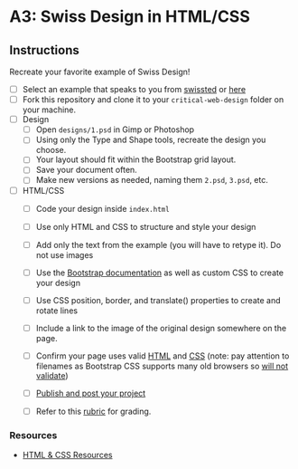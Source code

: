 # A3: Swiss Design in HTML/CSS


## Instructions
Recreate your favorite example of Swiss Design!


- [ ] Select an example that speaks to you from [swissted](https://www.swissted.com/) or [here](https://duckduckgo.com/?q=swiss+design+examples&iax=images&ia=images)
- [ ] Fork this repository and clone it to your `critical-web-design` folder on your machine.
- [ ] Design
  - [ ] Open `designs/1.psd` in Gimp or Photoshop
  - [ ] Using only the Type and Shape tools, recreate the design you choose.
  - [ ] Your layout should fit within the Bootstrap grid layout.
  - [ ] Save your document often.
  - [ ] Make new versions as needed, naming them `2.psd`, `3.psd`, etc.
- [ ] HTML/CSS
  - [ ] Code your design inside `index.html`
  - [ ] Use only HTML and CSS to structure and style your design
  - [ ] Add only the text from the example (you will have to retype it). Do not use images
  - [ ] Use the [Bootstrap documentation](https://getbootstrap.com/docs/) as well as custom CSS to create your design
  - [ ] Use CSS position, border, and translate() properties to create and rotate lines
  - [ ] Include a link to the image of the original design somewhere on the page.
  - [ ] Confirm your page uses valid [HTML](https://validator.w3.org/) and [CSS](https://jigsaw.w3.org/css-validator/) (note: pay attention to filenames as Bootstrap CSS supports many old browsers so [will not validate](https://getbootstrap.com/docs/4.5/getting-started/introduction/))
  - [ ] [Publish and post your project](https://docs.google.com/document/d/17U_zmzM_eML_qkG0PaOdDRcEk3YEmbiQ1TyNnbAM08k/edit)
  - [ ] Refer to this [rubric](https://docs.google.com/document/d/1daQKCtPQCRhu2RhqHZbqBKVeJP7OcyCypLadfn14zBA/edit) for grading.




### Resources

- [HTML & CSS Resources](https://github.com/omundy/critical-web-design/blob/master/README.md#html--css)
